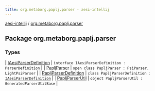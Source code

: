 ```yaml
---
title: org.metaborg.paplj.parser - aesi-intellij
---
```


[aesi-intellij](../index.html) / [org.metaborg.paplj.parser](.)

## Package org.metaborg.paplj.parser

### Types

| [IAesiParserDefinition](-i-aesi-parser-definition/index.html) | `interface IAesiParserDefinition : ParserDefinition` |
| [PapljParser](-paplj-parser/index.html) | `open class PapljParser : PsiParser, LightPsiParser` |
| [PapljParserDefinition](-paplj-parser-definition/index.html) | `class PapljParserDefinition : `[`IAesiParserDefinition`](-i-aesi-parser-definition/index.html) |
| [PapljParserUtil](-paplj-parser-util.html) | `object PapljParserUtil : GeneratedParserUtilBase` |

